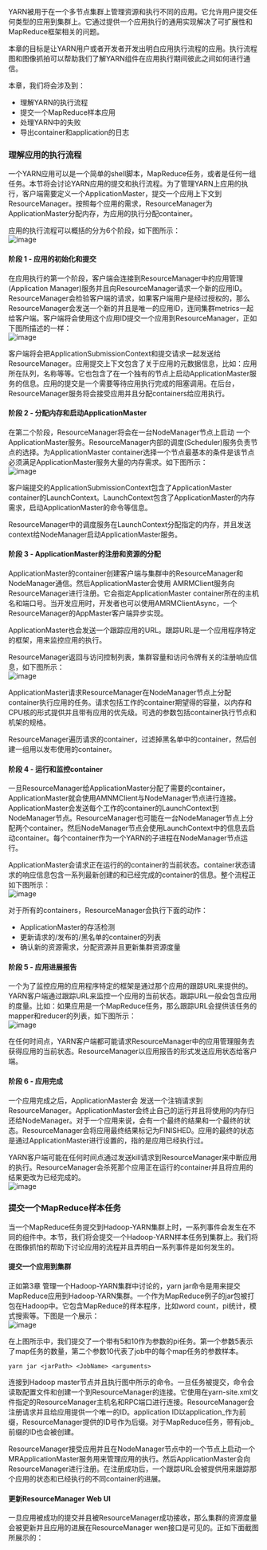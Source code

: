 YARN被用于在一个多节点集群上管理资源和执行不同的应用。它允许用户提交任何类型的应用到集群上。它通过提供一个应用执行的通用实现解决了可扩展性和MapReduce框架相关的问题。  

本章的目标是让YARN用户或者开发者开发出明白应用执行流程的应用。执行流程图和图像抓拍可以帮助我们了解YARN组件在应用执行期间彼此之间如何进行通信。  

本章，我们将会涉及到：  
* 理解YARN的执行流程
* 提交一个MapReduce样本应用
* 处理YARN中的失败
* 导出container和application的日志  

### 理解应用的执行流程  
一个YARN应用可以是一个简单的shell脚本，MapReduce任务，或者是任何一组任务。本节将会讨论YARN应用的提交和执行流程。为了管理YARN上应用的执行，客户端需要定义一个ApplicationMaster，提交一个应用上下文到ResourceManager。按照每个应用的需求，ResourceManager为ApplicationMaster分配内存，为应用的执行分配container。  

应用的执行流程可以概括的分为6个阶段，如下图所示：  
![image](/Images/yarn-application-execution-flow.png)  

#### 阶段 1 - 应用的初始化和提交  
在应用执行的第一个阶段，客户端会连接到ResourceManager中的应用管理(Application Manager)服务并且向ResourceManager请求一个新的应用ID。ResourceManager会检验客户端的请求，如果客户端用户是经过授权的，那么ResourceManager会发送一个新的并且是唯一的应用ID，连同集群metrics一起给客户端。客户端将会使用这个应用ID提交一个应用到ResourceManager，正如下图所描述的一样：  
![image](/Images/client-submit-application.png)  

客户端将会把ApplicationSubmissionContext和提交请求一起发送给ResourceManager。应用提交上下文包含了关于应用的元数据信息，比如：应用所在队列，名称等等。它也包含了在一个独有的节点上启动ApplicationMaster服务的信息。应用的提交是一个需要等待应用执行完成的阻塞调用。在后台，ResourceManager服务将会接受应用并且分配containers给应用执行。  

#### 阶段 2 - 分配内存和启动ApplicationMaster  
在第二个阶段，ResourceManager将会在一台NodeManager节点上启动	一个ApplicationMaster服务。ResourceManager内部的调度(Scheduler)服务负责节点的选择。为ApplicationMaster container选择一个节点最基本的条件是该节点必须满足ApplicationMaster服务大量的内存需求。如下图所示：  
![image](/Images/yarn-start-applicationmaster.png)  

客户端提交的ApplicationSubmissionContext包含了ApplicationMaster container的LaunchContext。LaunchContext包含了ApplicationMaster的内存需求，启动ApplicationMaster的命令等信息。  

ResourceManager中的调度服务在LaunchContext分配指定的内存，并且发送context给NodeManager启动ApplicationMaster服务。  

#### 阶段 3 - ApplicationMaster的注册和资源的分配  
ApplicationMaster的container创建客户端与集群中的ResourceManager和NodeManager通信。然后ApplicationMaster会使用 AMRMClient服务向ResourceManager进行注册。它会指定ApplicationMaster container所在的主机名和端口号。当开发应用时，开发者也可以使用AMRMClientAsync，一个ResourceManager的AppMaster客户端异步实现。  

ApplicationMaster也会发送一个跟踪应用的URL。跟踪URL是一个应用程序特定的框架，用来监控应用的执行。  

ResourceManager返回与访问控制列表，集群容量和访问令牌有关的注册响应信息，如下图所示：  
![image](/Images/applicationmaster-register.png)  

ApplicationMaster请求ResourceManager在NodeManager节点上分配container执行应用的任务。请求包括工作的container期望得的容量，以内存和CPU核的形式提供并且带有应用的优先级。可选的参数包括container执行节点和机架的规格。  

ResourceManager遍历请求的container，过滤掉黑名单中的container，然后创建一组用以发布使用的container。  

#### 阶段 4 - 运行和监控container  
一旦ResourceManager给ApplicationMaster分配了需要的container，ApplicationMaster就会使用AMNMClient与NodeManager节点进行连接。ApplicationMaster会发送每个工作的container的LaunchContext到NodeManager节点。ResourceManager也可能在一台NodeManager节点上分配两个container。然后NodeManager节点会使用LaunchContext中的信息去启动container。每个container作为一个YARN的子进程在NodeManager节点运行。  

ApplicationMaster会请求正在运行的的container的当前状态。container状态请求的响应信息包含一系列最新创建的和已经完成的container的信息。整个流程正如下图所示：  
![image](/Images/launch-and-monitor-container.png)  

对于所有的containers，ResourceManager会执行下面的动作：  
* ApplicationMaster的存活检测
* 更新请求的/发布的/黑名单的container的列表
* 确认新的资源需求，分配资源并且更新集群资源度量  

#### 阶段 5 - 应用进展报告  
一个为了监控应用的应用程序特定的框架是通过那个应用的跟踪URL来提供的。YARN客户端通过跟踪URL来监控一个应用的当前状态。跟踪URL一般会包含应用的度量。比如：如果应用是一个MapReduce任务，那么跟踪URL会提供该任务的mapper和reducer的列表，如下图所示：  
![image](/Images/tracking-url.png)  

在任何时间点，YARN客户端都可能请求ResourceManager中的应用管理服务去获得应用的当前状态。ResourceManager以应用报告的形式发送应用状态给客户端。  

#### 阶段 6 - 应用完成  
一个应用完成之后，ApplicationMaster会	发送一个注销请求到ResourceManager。ApplicationMaster会终止自己的运行并且将使用的内存归还给NodeManager。对于一个应用来说，会有一个最终的结果和一个最终的状态。ResourceManager会将应用最终结果标记为FINISHED。应用的最终的状态是通过ApplicationMaster进行设置的，指的是应用已经执行过。  

YARN客户端可能在任何时间点通过发送kill请求到ResourceManager来中断应用的执行。ResourceManager会杀死那个应用正在运行的container并且将应用的结果更改为已经完成的。  
![image](/Images/application-completion.png)  

### 提交一个MapReduce样本任务  
当一个MapReduce任务提交到Hadoop-YARN集群上时，一系列事件会发生在不同的组件中。本节，我们将会提交一个Hadoop-YARN样本任务到集群上。我们将在图像抓怕的帮助下讨论应用的流程并且弄明白一系列事件是如何发生的。  

#### 提交一个应用到集群  
正如第3章 管理一个Hadoop-YARN集群中讨论的，yarn jar命令是用来提交MapReduce应用到Hadoop-YARN集群。一个作为MapReduce例子的jar包被打包在Hadoop中。它包含MapReduce的样本程序，比如word count，pi统计，模式搜索等。下图是一个展示：  
![image](/Images/submit-yarn.png)  

在上图所示中，我们提交了一个带有5和10作为参数的pi任务。第一个参数5表示了map任务的数量，第二个参数10代表了job中的每个map任务的参数样本。  
```shell
yarn jar <jarPath> <JobName> <arguments>
```  

连接到Hadoop master节点并且执行图中所示的命令。一旦任务被提交，命令会读取配置文件和创建一个到ResourceManager的连接。它使用在yarn-site.xml文件指定的ResourceManager主机名和RPC端口进行连接。ResourceManager会注册请求并且给应用提供一个唯一的ID。application ID以application_作为前缀，ResourceManager提供的ID号作为后缀。对于MapReduce任务，带有job_前缀的ID也会被创建。  

ResourceManager接受应用并且在NodeManager节点中的一个节点上启动一个 MRApplicationMaster服务用来管理应用的执行。然后ApplicationMaster会向ResourceManager进行注册。在注册成功后，一个跟踪URL会被提供用来跟踪那个应用的状态和已经执行的不同container的进展。  

#### 更新ResourceManager Web UI  
一旦应用被成功的提交并且被ResourceManager成功接收，那么集群的资源度量会被更新并且应用的进展在ResourceManager wen接口是可见的。正如下面截图所展示的：  
